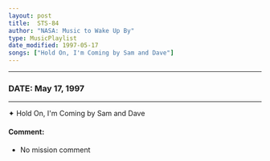 ```yaml
---
layout: post
title:  STS-84
author: "NASA: Music to Wake Up By"
type: MusicPlaylist
date_modified: 1997-05-17
songs: ["Hold On, I'm Coming by Sam and Dave"]
---
```


----
### DATE: May 17, 1997
----
✦ Hold On, I'm Coming by Sam and Dave

#### Comment:
* No mission comment



<br/>
<center>
	<a target="_blank"
	   href="https://twitter.com/intent/tweet?hashtags=Space,NASA,Playlist,NASAWakeupCalls,SpaceProgram&text={{ page.author}}, '{{ page.songs.first }}' {{ page.title }}, {{ page.date | date: '%B %d, %Y' }}. {{ site.url }}{{ page.url }} @nasawakeupcalls">
	   <i class="fab fa-twitter" alt="Tweet this page" style="font-size: 1.3em;"></i>
	</a>
	&nbsp; 	<i class="fas fa-user-astronaut" style="font-size: 1.5em;"></i> &nbsp;
    <a type="amzn" search="'Hold On, I'm Coming by Sam and Dave'" category="popular music">
        <i class="fab fa-amazon" style="font-size: 1.3em;"></i>
    </a>
</center>
